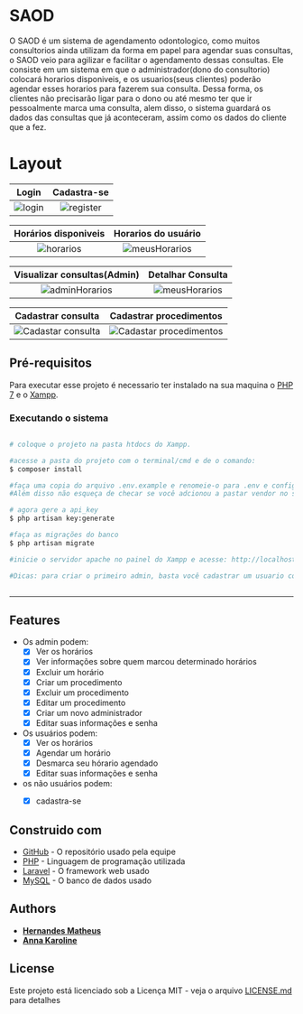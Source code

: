 

# SAOD

 O SAOD é um sistema de agendamento odontologico, como muitos consultorios ainda utilizam da forma em papel para agendar suas consultas, o SAOD veio para agilizar e facilitar o agendamento dessas consultas. Ele consiste em um sistema em que o administrador(dono do consultorio) colocará horarios disponiveis, e os usuarios(seus clientes) poderão agendar esses horarios para fazerem sua consulta. Dessa forma, os clientes não precisarão ligar para o dono ou até mesmo ter que ir pessoalmente marca uma consulta, alem disso, o sistema guardará os dados das consultas que já aconteceram, assim como os dados do cliente que a fez.


# Layout
   Login            |  Cadastra-se
:-------------------------:|:-------------------------:
![login](https://github.com/Hernandes-Silva/Saod-1/blob/main/imgsGit/login.png)  |  ![register](https://github.com/Hernandes-Silva/Saod-1/blob/main/imgsGit/register.png)

Horários disponiveis            |  Horarios do usuário
:-------------------------:|:-------------------------:
![horarios](https://github.com/Hernandes-Silva/Saod-1/blob/main/imgsGit/horarios.png)  |  ![meusHorarios](https://github.com/Hernandes-Silva/Saod-1/blob/main/imgsGit/meusHorarios.png)

 Visualizar consultas(Admin)            |  Detalhar Consulta
:-------------------------:|:-------------------------:
![adminHorarios](https://github.com/Hernandes-Silva/Saod-1/blob/main/imgsGit/adminConsultas.png)  |  ![meusHorarios](https://github.com/Hernandes-Silva/Saod-1/blob/main/imgsGit/Detalhar.png)

 Cadastrar consulta        |  Cadastrar procedimentos
:-------------------------:|:-------------------------:
![Cadastar consulta](https://github.com/Hernandes-Silva/Saod-1/blob/main/imgsGit/cadastrarConsultas.png)  |  ![Cadastar procedimentos](https://github.com/Hernandes-Silva/Saod-1/blob/main/imgsGit/cadastrarProcedimentos.png)

## Pré-requisitos

 Para executar esse projeto é necessario ter instalado na sua maquina o [PHP 7](https://www.php.net/downloads) e o [Xampp](https://www.apachefriends.org/pt_br/index.html).

### Executando o sistema

```bash

# coloque o projeto na pasta htdocs do Xampp.

#acesse a pasta do projeto com o terminal/cmd e de o comando:
$ composer install

#faça uma copia do arquivo .env.example e renomeie-o para .env e configure seu banco de dados nele.
#Além disso não esqueça de checar se você adcionou a pastar vendor no seu projeto.

# agora gere a api_key
$ php artisan key:generate

#faça as migrações do banco
$ php artisan migrate

#inicie o servidor apache no painel do Xampp e acesse: http://localhost/'nome da pasta do projeto'/public/

#Dicas: para criar o primeiro admin, basta você cadastrar um usuario comum, depois ir no phpadmin e mudar a campo admin para true



```

---
## Features
- Os admin podem:
   - [x] Ver os horários
   - [X] Ver informações sobre quem marcou determinado horários
   - [x] Excluir um horário
   - [x] Criar um procedimento
   - [x] Excluir um procedimento
   - [x] Editar um procedimento
   - [x] Criar um novo administrador
   - [x] Editar suas informações e senha
- Os usuários podem:
   - [x] Ver os horários
   - [x] Agendar um horário
   - [x] Desmarca seu hórario agendado
   - [x] Editar suas informações e senha
- os não usuários podem:
   - [x] cadastra-se
   


## Construido com
* [GitHub](https://github.com/) - O repositório usado pela equipe
* [PHP](https://www.php.net/downloads) - Linguagem de programação utilizada
* [Laravel](https://laravel.com/) - O framework web usado
* [MySQL](https://www.mysql.com/) - O banco de dados usado


## Authors

* [**Hernandes Matheus**](https://github.com/Hernandes-Silva) 
* [**Anna Karoline**](https://github.com/Anna-Karoline) 


## License

Este projeto está licenciado sob a Licença MIT - veja o arquivo [LICENSE.md](LICENSE.md) para detalhes